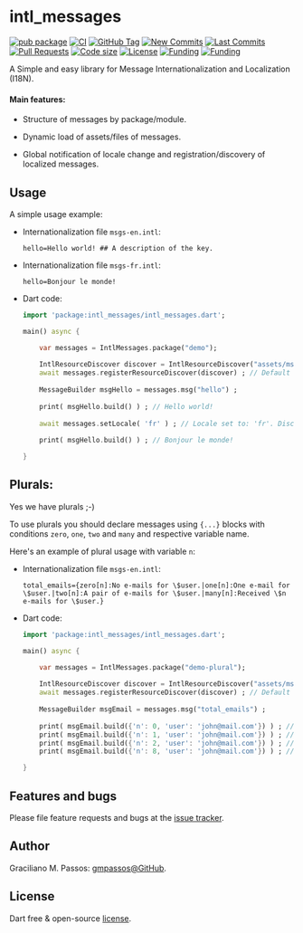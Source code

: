 # intl_messages

[![pub package](https://img.shields.io/pub/v/intl_messages.svg?logo=dart&logoColor=00b9fc)](https://pub.dartlang.org/packages/intl_messages)
[![CI](https://img.shields.io/github/workflow/status/gmpassos/intl_messages/Dart%20CI/master?logo=github-actions&logoColor=white)](https://github.com/gmpassos/intl_messages/actions)
[![GitHub Tag](https://img.shields.io/github/v/tag/gmpassos/intl_messages?logo=git&logoColor=white)](https://github.com/gmpassos/intl_messages/releases)
[![New Commits](https://img.shields.io/github/commits-since/gmpassos/intl_messages/latest?logo=git&logoColor=white)](https://github.com/gmpassos/intl_messages/network)
[![Last Commits](https://img.shields.io/github/last-commit/gmpassos/intl_messages?logo=git&logoColor=white)](https://github.com/gmpassos/intl_messages/commits/master)
[![Pull Requests](https://img.shields.io/github/issues-pr/gmpassos/intl_messages?logo=github&logoColor=white)](https://github.com/gmpassos/intl_messages/pulls)
[![Code size](https://img.shields.io/github/languages/code-size/gmpassos/intl_messages?logo=github&logoColor=white)](https://github.com/gmpassos/intl_messages)
[![License](https://img.shields.io/github/license/gmpassos/intl_messages?logo=open-source-initiative&logoColor=green)](https://github.com/gmpassos/intl_messages/blob/master/LICENSE)
[![Funding](https://img.shields.io/badge/Donate-yellow?labelColor=666666&style=plastic&logo=liberapay)](https://liberapay.com/gmpassos/donate)
[![Funding](https://img.shields.io/liberapay/patrons/gmpassos.svg?logo=liberapay)](https://liberapay.com/gmpassos/donate)


A Simple and easy library for Message Internationalization and Localization (I18N).

#### Main features:
 
- Structure of messages by package/module.

- Dynamic load of assets/files of messages.

- Global notification of locale change and registration/discovery of localized messages.

## Usage

A simple usage example:


- Internationalization file `msgs-en.intl`:
    ```text
    hello=Hello world! ## A description of the key.
    ```

- Internationalization file `msgs-fr.intl`:
    ```text
    hello=Bonjour le monde!
    ```

- Dart code:
    ```dart
    import 'package:intl_messages/intl_messages.dart';
    
    main() async {
    
        var messages = IntlMessages.package("demo");
        
        IntlResourceDiscover discover = IntlResourceDiscover("assets/msgs-", ".intl") ;
        await messages.registerResourceDiscover(discover) ; // Default locale: 'en'. Discovered: assets/msgs-en.intl
        
        MessageBuilder msgHello = messages.msg("hello") ;
        
        print( msgHello.build() ) ; // Hello world!
        
        await messages.setLocale( 'fr' ) ; // Locale set to: 'fr'. Discovered: assets/msgs-fr.intl
        
        print( msgHello.build() ) ; // Bonjour le monde!
    
    }
    ```

## Plurals:

Yes we have plurals ;-)

To use plurals you should declare messages using `{...}` blocks with conditions `zero`, `one`, `two` and `many` and respective variable name.

Here's an example of plural usage with variable `n`:

- Internationalization file `msgs-en.intl`:
    ```text
    total_emails={zero[n]:No e-mails for \$user.|one[n]:One e-mail for \$user.|two[n]:A pair of e-mails for \$user.|many[n]:Received \$n e-mails for \$user.}
    ```

- Dart code:
    ```dart
    import 'package:intl_messages/intl_messages.dart';
    
    main() async {
    
        var messages = IntlMessages.package("demo-plural");
        
        IntlResourceDiscover discover = IntlResourceDiscover("assets/msgs-", ".intl") ;
        await messages.registerResourceDiscover(discover) ; // Default locale: 'en'. Discovered: assets/msgs-en.intl
        
        MessageBuilder msgEmail = messages.msg("total_emails") ;
        
        print( msgEmail.build({'n': 0, 'user': 'john@mail.com'}) ) ; // No e-mails for john@mail.com.
        print( msgEmail.build({'n': 1, 'user': 'john@mail.com'}) ) ; // One e-mail for john@mail.com.
        print( msgEmail.build({'n': 2, 'user': 'john@mail.com'}) ) ; // A pair of e-mails for john@mail.com.
        print( msgEmail.build({'n': 8, 'user': 'john@mail.com'}) ) ; // Received 8 e-mails for john@mail.com.
    
    }
    ```


## Features and bugs

Please file feature requests and bugs at the [issue tracker][tracker].

[tracker]: https://github.com/gmpassos/intl_messages/issues

## Author

Graciliano M. Passos: [gmpassos@GitHub][github].

[github]: https://github.com/gmpassos

## License

Dart free & open-source [license](https://github.com/dart-lang/stagehand/blob/master/LICENSE).
